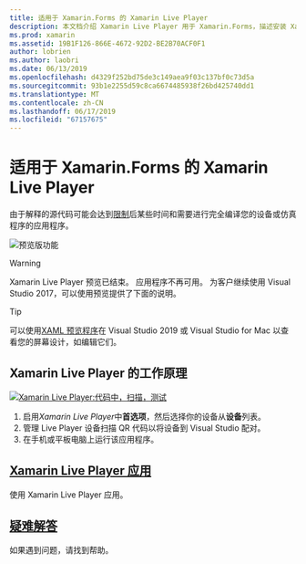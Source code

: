 ```yaml
---
title: 适用于 Xamarin.Forms 的 Xamarin Live Player
description: 本文档介绍 Xamarin Live Player 用于 Xamarin.Forms，描述安装 Xamarin Live Player 应用，示例，以便与 Xamarin Live Player，限制，使用和故障排除。
ms.prod: xamarin
ms.assetid: 19B1F126-866E-4672-92D2-BE2B70ACF0F1
author: lobrien
ms.author: laobri
ms.date: 06/13/2019
ms.openlocfilehash: d4329f252bd75de3c149aea9f03c137bf0c73d5a
ms.sourcegitcommit: 93b1e2255d59c8ca6674485938f26bd425740dd1
ms.translationtype: MT
ms.contentlocale: zh-CN
ms.lasthandoff: 06/17/2019
ms.locfileid: "67157675"
---
```

# <a name="xamarin-live-player-for-xamarinforms"></a>适用于 Xamarin.Forms 的 Xamarin Live Player

由于解释的源代码可能会达到[限制](limitations.md)后某些时间和需要进行完全编译您的设备或仿真程序的应用程序。

![预览版功能](~/media/shared/preview.png)

> [!WARNING]
> Xamarin Live Player 预览已结束。 应用程序不再可用。 为客户继续使用 Visual Studio 2017，可以使用预览提供了下面的说明。

> [!TIP]
> 可以使用[XAML 预览程序](~/xamarin-forms/xaml/xaml-previewer/index.md)在 Visual Studio 2019 或 Visual Studio for Mac 以查看您的屏幕设计，如编辑它们。

## <a name="how-xamarin-live-player-worked"></a>Xamarin Live Player 的工作原理

[![Xamarin Live Player:代码中，扫描，测试](images/xamarin-live.png)](images/xamarin-live-sml.png#lightbox)

1. 启用*Xamarin Live Player*中**首选项**，然后选择你的设备从**设备**列表。
2. 管理 Live Player 设备扫描 QR 代码以将设备到 Visual Studio 配对。
3. 在手机或平板电脑上运行该应用程序。

## <a name="xamarin-live-player-appplayermd"></a>[Xamarin Live Player 应用](player.md)

使用 Xamarin Live Player 应用。

## <a name="troubleshootingtroubleshootingmd"></a>[疑难解答](troubleshooting.md)

如果遇到问题，请找到帮助。
